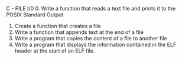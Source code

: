 C - FILE I/0
0. Write a function that reads a text file and prints it to the POSIX Standard Output
1. Create a function that creates a file
2. Write a function that appends text at the end of a file
3. Write a program that copies the content of a file to another file
4. Write a program that displays the information contained in the ELF header at the start of an ELF file.
